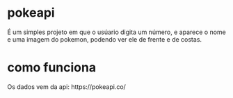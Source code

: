 # pokeapi

<p>É um simples projeto em que o usúario digita um número, e aparece o nome e uma imagem do pokemon, podendo ver ele de frente e de costas.</p>

# como funciona

<p>Os dados vem da api: https://pokeapi.co/</p>

